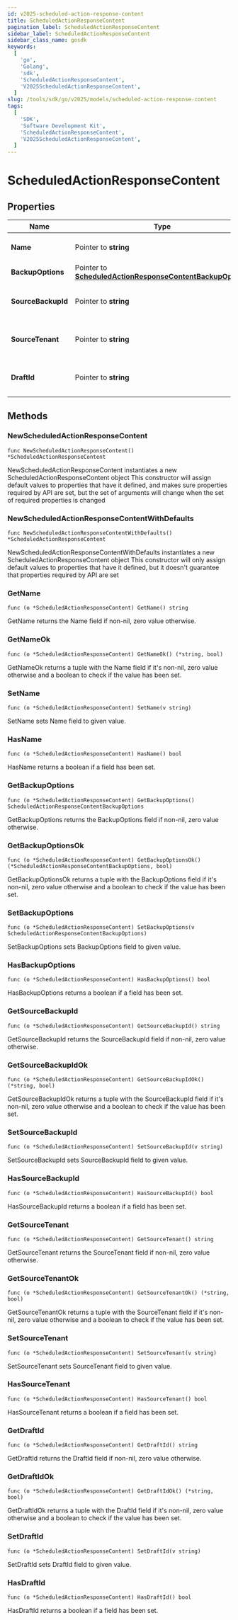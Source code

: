 ```yaml
---
id: v2025-scheduled-action-response-content
title: ScheduledActionResponseContent
pagination_label: ScheduledActionResponseContent
sidebar_label: ScheduledActionResponseContent
sidebar_class_name: gosdk
keywords:
  [
    'go',
    'Golang',
    'sdk',
    'ScheduledActionResponseContent',
    'V2025ScheduledActionResponseContent',
  ]
slug: /tools/sdk/go/v2025/models/scheduled-action-response-content
tags:
  [
    'SDK',
    'Software Development Kit',
    'ScheduledActionResponseContent',
    'V2025ScheduledActionResponseContent',
  ]
---
```


# ScheduledActionResponseContent

## Properties

| Name | Type | Description | Notes |
| --- | --- | --- | --- |
| **Name** | Pointer to **string** | Name of the scheduled action (maximum 50 characters). | [optional] |
| **BackupOptions** | Pointer to [**ScheduledActionResponseContentBackupOptions**](scheduled-action-response-content-backup-options) |  | [optional] |
| **SourceBackupId** | Pointer to **string** | ID of the source backup. Required for CREATE_DRAFT jobs only. | [optional] |
| **SourceTenant** | Pointer to **string** | Source tenant identifier. Required for CREATE_DRAFT jobs only. | [optional] |
| **DraftId** | Pointer to **string** | ID of the draft to be deployed. Required for CONFIG_DEPLOY_DRAFT jobs only. | [optional] |

## Methods

### NewScheduledActionResponseContent

`func NewScheduledActionResponseContent() *ScheduledActionResponseContent`

NewScheduledActionResponseContent instantiates a new ScheduledActionResponseContent object This constructor will assign default values to properties that have it defined, and makes sure properties required by API are set, but the set of arguments will change when the set of required properties is changed

### NewScheduledActionResponseContentWithDefaults

`func NewScheduledActionResponseContentWithDefaults() *ScheduledActionResponseContent`

NewScheduledActionResponseContentWithDefaults instantiates a new ScheduledActionResponseContent object This constructor will only assign default values to properties that have it defined, but it doesn't guarantee that properties required by API are set

### GetName

`func (o *ScheduledActionResponseContent) GetName() string`

GetName returns the Name field if non-nil, zero value otherwise.

### GetNameOk

`func (o *ScheduledActionResponseContent) GetNameOk() (*string, bool)`

GetNameOk returns a tuple with the Name field if it's non-nil, zero value otherwise and a boolean to check if the value has been set.

### SetName

`func (o *ScheduledActionResponseContent) SetName(v string)`

SetName sets Name field to given value.

### HasName

`func (o *ScheduledActionResponseContent) HasName() bool`

HasName returns a boolean if a field has been set.

### GetBackupOptions

`func (o *ScheduledActionResponseContent) GetBackupOptions() ScheduledActionResponseContentBackupOptions`

GetBackupOptions returns the BackupOptions field if non-nil, zero value otherwise.

### GetBackupOptionsOk

`func (o *ScheduledActionResponseContent) GetBackupOptionsOk() (*ScheduledActionResponseContentBackupOptions, bool)`

GetBackupOptionsOk returns a tuple with the BackupOptions field if it's non-nil, zero value otherwise and a boolean to check if the value has been set.

### SetBackupOptions

`func (o *ScheduledActionResponseContent) SetBackupOptions(v ScheduledActionResponseContentBackupOptions)`

SetBackupOptions sets BackupOptions field to given value.

### HasBackupOptions

`func (o *ScheduledActionResponseContent) HasBackupOptions() bool`

HasBackupOptions returns a boolean if a field has been set.

### GetSourceBackupId

`func (o *ScheduledActionResponseContent) GetSourceBackupId() string`

GetSourceBackupId returns the SourceBackupId field if non-nil, zero value otherwise.

### GetSourceBackupIdOk

`func (o *ScheduledActionResponseContent) GetSourceBackupIdOk() (*string, bool)`

GetSourceBackupIdOk returns a tuple with the SourceBackupId field if it's non-nil, zero value otherwise and a boolean to check if the value has been set.

### SetSourceBackupId

`func (o *ScheduledActionResponseContent) SetSourceBackupId(v string)`

SetSourceBackupId sets SourceBackupId field to given value.

### HasSourceBackupId

`func (o *ScheduledActionResponseContent) HasSourceBackupId() bool`

HasSourceBackupId returns a boolean if a field has been set.

### GetSourceTenant

`func (o *ScheduledActionResponseContent) GetSourceTenant() string`

GetSourceTenant returns the SourceTenant field if non-nil, zero value otherwise.

### GetSourceTenantOk

`func (o *ScheduledActionResponseContent) GetSourceTenantOk() (*string, bool)`

GetSourceTenantOk returns a tuple with the SourceTenant field if it's non-nil, zero value otherwise and a boolean to check if the value has been set.

### SetSourceTenant

`func (o *ScheduledActionResponseContent) SetSourceTenant(v string)`

SetSourceTenant sets SourceTenant field to given value.

### HasSourceTenant

`func (o *ScheduledActionResponseContent) HasSourceTenant() bool`

HasSourceTenant returns a boolean if a field has been set.

### GetDraftId

`func (o *ScheduledActionResponseContent) GetDraftId() string`

GetDraftId returns the DraftId field if non-nil, zero value otherwise.

### GetDraftIdOk

`func (o *ScheduledActionResponseContent) GetDraftIdOk() (*string, bool)`

GetDraftIdOk returns a tuple with the DraftId field if it's non-nil, zero value otherwise and a boolean to check if the value has been set.

### SetDraftId

`func (o *ScheduledActionResponseContent) SetDraftId(v string)`

SetDraftId sets DraftId field to given value.

### HasDraftId

`func (o *ScheduledActionResponseContent) HasDraftId() bool`

HasDraftId returns a boolean if a field has been set.
